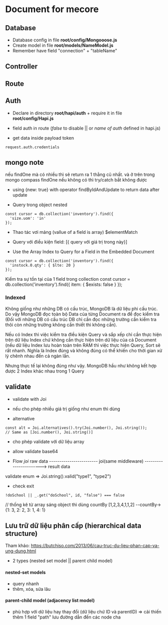 # Document for mecore

## Database

- Database config in file <b>root/config/Mongooose.js</b>
- Create model in file <b>root/models/NameModel.js</b>
- Remember have field "connection" + "tableName"

## Controller

## Route

## Auth

- Declare in directory <b>root/hapi/auth</b> + require it in file <b>root/config/Hapi.js</b>

- field auth in route (_false_ to disable || or _name of auth_ defined in hapi.js)

- get data inside payload token

```
request.auth.credentials
```

## mongo note

nếu findOne mà có nhiều thì sẽ return ra 1
thằng cũ nhất. và ở trên trong mongo compass
findOne nếu không có thì try/catch bắt không được

- using {new: true} with operator findByIdAndUpdate to return data after update

- Query trong object nested

```
const cursor = db.collection('inventory').find({
  'size.uom': 'in'
});
```

- Thao tác vơi mảng (vallue of a field is array)
  \$elementMatch

- Query với điều kiện field: [{ query với giá trị trong này}]
- Use the Array Index to Query for a Field in the Embedded Document

```
const cursor = db.collection('inventory').find({
  'instock.0.qty': { $lte: 20 }
});
```

Kiểm tra sự tồn tại của 1 field trong collection
const cursor = db.collection('inventory').find({
item: { \$exists: false }
});

### Indexed

Không giống như những DB có cấu trúc, MongoDB là dữ liệu phi cấu trúc. Do vậy MongoDB đọc toàn bộ Data của từng Document ra để đọc kiểm tra (Đối với những DB có cấu trúc DB chỉ cần đọc những trường cần kiểm tra thôi còn những trường không cần thiết thì không cần).

Nếu có Index thì việc kiểm tra điều kiện Query và sắp xếp chỉ cần thực hiện trên dữ liệu Index chứ không cần thực hiện trên dữ liệu của cả Document (nếu dữ liệu Index lưu hoàn toàn trên RAM thì việc thực hiện Query, Sort sẽ rất nhanh. Nghĩa là Index đúng và không đúng có thể khiến cho thời gian xử lý chênh nhau đến cả ngàn lần.

Nhưng thực tế lại không đúng như vậy. MongoDB hầu như không kết hợp được 2 Index khác nhau trong 1 Query

## validate

- validate with Joi

* nếu cho phép nhiều giá trị giống như enum thì dùng

- alternative

```
const alt = Joi.alternatives().try(Joi.number(), Joi.string());
// Same as [Joi.number(), Joi.string()]
```

- cho phép validate với dữ liệu array

- allow validate base64

- Flow _joi_
  raw data ------------------------ joi(same middleware) -----------------------> result data

validate
enum => Joi.string().valid("type1", "type2")

- check exit

```
!doSchool || _.get("doSchool", id, "false") === false
```

// thống kê từ array sáng object thì dùng countBy
[1,2,3,4,1,1,2] --countBy-> {1: 3, 2: 2, 3: 1, 4: 1}

## Lưu trữ dữ liệu phân cấp (hierarchical data structure)

Tham khảo: https://butchiso.com/2013/06/cau-truc-du-lieu-phan-cap-va-ung-dung.html

- 2 types (nested set model || parent child model)

#### nested-set models

- query nhanh
- thêm, xóa, sửa lâu

#### parent-child model (adjacency list model)

- phù hợp với dữ liệu hay thay đổi
  (dữ liệu chứ ID và parentID) => cải thiến thêm 1 field "path" lưu đường dẫn đến các node cha
